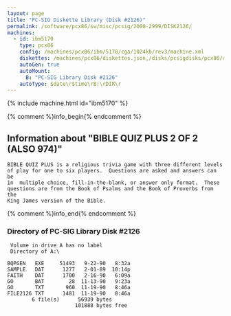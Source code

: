 ```yaml
---
layout: page
title: "PC-SIG Diskette Library (Disk #2126)"
permalink: /software/pcx86/sw/misc/pcsig/2000-2999/DISK2126/
machines:
  - id: ibm5170
    type: pcx86
    config: /machines/pcx86/ibm/5170/cga/1024kb/rev3/machine.xml
    diskettes: /machines/pcx86/diskettes.json,/disks/pcsigdisks/pcx86/diskettes.json
    autoGen: true
    autoMount:
      B: "PC-SIG Library Disk #2126"
    autoType: $date\r$time\rB:\rDIR\r
---
```


{% include machine.html id="ibm5170" %}

{% comment %}info_begin{% endcomment %}

## Information about "BIBLE QUIZ PLUS 2 OF 2 (ALSO 974)"

    BIBLE QUIZ PLUS is a religious trivia game with three different levels
    of play for one to six players.  Questions are asked and answers can be
    in  multiple choice, fill-in-the-blank, or answer only format.  These
    questions are from the Book of Psalms and the Book of Proverbs from the
    King James version of the Bible.
{% comment %}info_end{% endcomment %}


### Directory of PC-SIG Library Disk #2126

     Volume in drive A has no label
     Directory of A:\

    BQPGEN   EXE     51493   9-22-90   8:32a
    SAMPLE   DAT      1277   2-01-89  10:14p
    FAITH    DAT      1700   2-16-90   6:09a
    GO       BAT        28  11-13-90   9:23a
    GO       TXT       960  11-19-90   8:46a
    FILE2126 TXT      1481  11-19-90   8:46a
            6 file(s)      56939 bytes
                          101888 bytes free
